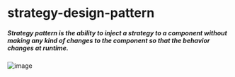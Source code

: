 # strategy-design-pattern


##### Strategy pattern is the ability to inject a strategy to a component without making any kind of changes to the component so that the behavior changes at runtime.


![image](https://github.com/anilpatro83/strategy-design-pattern/assets/10323216/40b94c40-10b7-4068-b2ca-4e0687b6f913)
